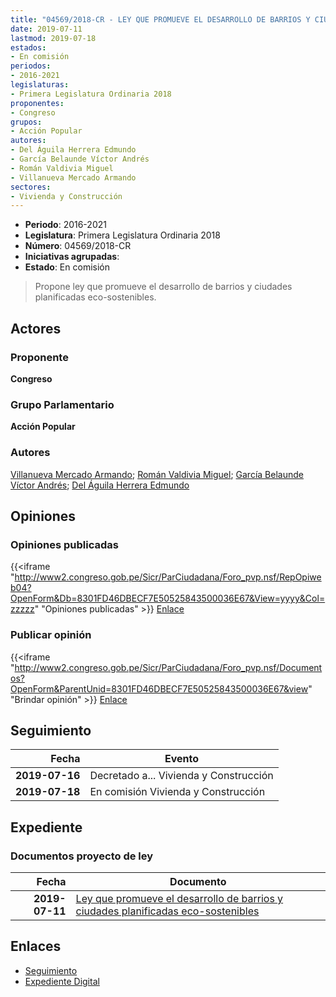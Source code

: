 ```yaml
---
title: "04569/2018-CR - LEY QUE PROMUEVE EL DESARROLLO DE BARRIOS Y CIUDADAES PLANIFICADAS ECO-SOSTENIBLES"
date: 2019-07-11
lastmod: 2019-07-18
estados:
- En comisión
periodos:
- 2016-2021
legislaturas:
- Primera Legislatura Ordinaria 2018
proponentes:
- Congreso
grupos:
- Acción Popular
autores:
- Del Águila Herrera Edmundo
- García Belaunde Víctor Andrés
- Román Valdivia Miguel
- Villanueva Mercado Armando
sectores:
- Vivienda y Construcción
---
```

- **Periodo**: 2016-2021
- **Legislatura**: Primera Legislatura Ordinaria 2018
- **Número**: 04569/2018-CR
- **Iniciativas agrupadas**: 
- **Estado**: En comisión

> Propone ley que promueve el desarrollo de barrios y ciudades planificadas eco-sostenibles.


## Actores

### Proponente

**Congreso**

### Grupo Parlamentario

**Acción Popular**

### Autores

[Villanueva Mercado Armando](mailto:mailto:avillanuevam@congreso.gob.pe); [Román Valdivia Miguel](mailto:mailto:mroman@congreso.gob.pe); [García Belaunde Víctor Andrés](mailto:mailto:vgarciabelaunde@congreso.gob.pe); [Del Águila Herrera Edmundo](mailto:mailto:edelaguila@congreso.gob.pe)

## Opiniones

### Opiniones publicadas

{{<iframe "http://www2.congreso.gob.pe/Sicr/ParCiudadana/Foro_pvp.nsf/RepOpiweb04?OpenForm&Db=8301FD46DBECF7E50525843500036E67&View=yyyy&Col=zzzzz" "Opiniones publicadas" >}}
[Enlace](http://www2.congreso.gob.pe/Sicr/ParCiudadana/Foro_pvp.nsf/RepOpiweb04?OpenForm&Db=8301FD46DBECF7E50525843500036E67&View=yyyy&Col=zzzzz)

### Publicar opinión

{{<iframe "http://www2.congreso.gob.pe/Sicr/ParCiudadana/Foro_pvp.nsf/Documentos?OpenForm&ParentUnid=8301FD46DBECF7E50525843500036E67&view" "Brindar opinión" >}}
[Enlace](http://www2.congreso.gob.pe/Sicr/ParCiudadana/Foro_pvp.nsf/Documentos?OpenForm&ParentUnid=8301FD46DBECF7E50525843500036E67&view)


## Seguimiento

| Fecha | Evento |
|------:|--------|
| **2019-07-16** | Decretado a... Vivienda y Construcción |
| **2019-07-18** | En comisión Vivienda y Construcción |

## Expediente

### Documentos proyecto de ley

| Fecha | Documento |
|------:|-----------|
| **2019-07-11** | [Ley que promueve el desarrollo de barrios y ciudades planificadas eco-sostenibles](http://www.leyes.congreso.gob.pe/Documentos/2016_2021/Proyectos_de_Ley_y_de_Resoluciones_Legislativas/PL0456920110711.pdf) |

## Enlaces

- [Seguimiento](http://www2.congreso.gob.pe/Sicr/TraDocEstProc/CLProLey2016.nsf/f7fff46988ca05b1052578e100829cc7/4bae612bc61ed06705258435007d64d7?OpenDocument)
- [Expediente Digital](http://www2.congreso.gob.pe/Sicr/TraDocEstProc/Expvirt_2011.nsf/visbusqptramdoc1621/04569?opendocument)

